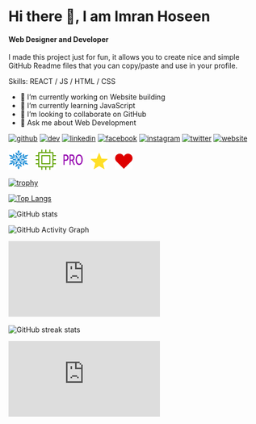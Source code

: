 

# Hi there 👋, I am Imran Hoseen
#### Web Designer and Developer


I made this project just for fun, it allows you to create nice and simple GitHub Readme files that you can copy/paste and use in your profile.

Skills: REACT / JS / HTML / CSS

- 🔭 I’m currently working on Website building 
- 🌱 I’m currently learning JavaScript 
- 👯 I’m looking to collaborate on GitHub 
- 💬 Ask me about Web Development 


[<img src='https://cdn.jsdelivr.net/npm/simple-icons@3.0.1/icons/github.svg' alt='github' height='40'>](https://github.com/https://github.com/imranhossen666/imranhossen666/edit/main/README.md)  [<img src='https://cdn.jsdelivr.net/npm/simple-icons@3.0.1/icons/hashnode.svg' alt='dev' height='40'>](d)  [<img src='https://cdn.jsdelivr.net/npm/simple-icons@3.0.1/icons/linkedin.svg' alt='linkedin' height='40'>](https://www.linkedin.com/in/f/)  [<img src='https://cdn.jsdelivr.net/npm/simple-icons@3.0.1/icons/facebook.svg' alt='facebook' height='40'>](https://www.facebook.com/s)  [<img src='https://cdn.jsdelivr.net/npm/simple-icons@3.0.1/icons/instagram.svg' alt='instagram' height='40'>](https://www.instagram.com/s/)  [<img src='https://cdn.jsdelivr.net/npm/simple-icons@3.0.1/icons/twitter.svg' alt='twitter' height='40'>](https://twitter.com/s)  [<img src='https://cdn.jsdelivr.net/npm/simple-icons@3.0.1/icons/icloud.svg' alt='website' height='40'>](s)  

<a href='https://archiveprogram.github.com/'><img src='https://raw.githubusercontent.com/acervenky/animated-github-badges/master/assets/acbadge.gif' width='40' height='40'></a> <a href='https://docs.github.com/en/developers'><img src='https://raw.githubusercontent.com/acervenky/animated-github-badges/master/assets/devbadge.gif' width='40' height='40'></a> <a href='https://github.com/pricing'><img src='https://raw.githubusercontent.com/acervenky/animated-github-badges/master/assets/pro.gif' width='40' height='40'></a> <a href='https://stars.github.com/'><img src='https://raw.githubusercontent.com/acervenky/animated-github-badges/master/assets/starbadge.gif' width='35' height='35'></a> <a href='https://docs.github.com/en/github/supporting-the-open-source-community-with-github-sponsors'><img src='https://raw.githubusercontent.com/acervenky/animated-github-badges/master/assets/sponsorbadge.gif' width='35' height='35'></a> 

[![trophy](https://github-profile-trophy.vercel.app/?username=https://github.com/imranhossen666/imranhossen666/edit/main/README.md)](https://github.com/ryo-ma/github-profile-trophy)

[![Top Langs](https://github-readme-stats.vercel.app/api/top-langs/?username=https://github.com/imranhossen666/imranhossen666/edit/main/README.md)](https://github.com/anuraghazra/github-readme-stats)

![GitHub stats](https://github-readme-stats.vercel.app/api?username=https://github.com/imranhossen666/imranhossen666/edit/main/README.md&show_icons=true&count_private=true)  

![GitHub Activity Graph](https://activity-graph.herokuapp.com/graph?username=https://github.com/imranhossen666/imranhossen666/edit/main/README.md)  

![GitHub metrics](https://metrics.lecoq.io/https://github.com/imranhossen666/imranhossen666/edit/main/README.md)  

![GitHub streak stats](https://streak-stats.demolab.com/?user=https://github.com/imranhossen666/imranhossen666/edit/main/README.md)  

![Profile views](https://gpvc.arturio.dev/https://github.com/imranhossen666/imranhossen666/edit/main/README.md)  
